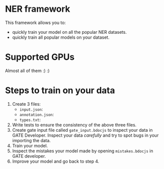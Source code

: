 # NER framework
This framework allows you to: 
- quickly train your model on all the popular NER datasets.
- quickly train all popular models on your dataset.

# Supported GPUs
Almost all of them :) :) 

# Steps to train on your data
1. Create 3 files: 
    - `input.json`: 
    - `annotation.json`:
    - `types.txt`:
2. Write tests to ensure the consistency of the above three files.
3. Create gate input file called `gate_input.bdocjs` to inspect your data in GATE Developer. Inspect your data _carefully_ and try to spot bugs in your importing the data.
4. Train your model.
5. Inspect the mistakes your model made by opening `mistakes.bdocjs` in GATE developer.
6. Improve your model and go back to step 4.
